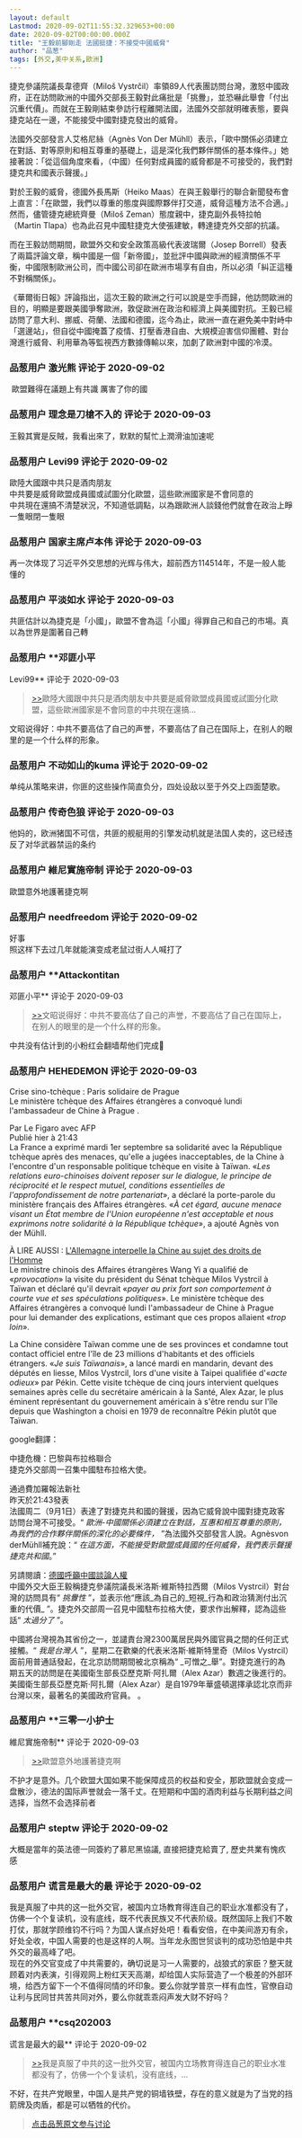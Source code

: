 ```yaml
---
layout: default
Lastmod: 2020-09-02T11:55:32.329653+00:00
date: 2020-09-02T00:00:00.000Z
title: "王毅前腳剛走 法國挺捷：不接受中國威脅"
author: "品葱"
tags: [外交,美中关系,歐洲]
---
```


捷克參議院議長韋德齊（Miloš Vystrčil）率領89人代表團訪問台灣，激怒中國政府，正在訪問歐洲的中國外交部長王毅對此痛批是「挑釁」，並恐嚇此舉會「付出沉重代價」。而就在王毅剛結束參訪行程離開法國，法國外交部就明確表態，要與捷克站在一邊，不能接受中國對捷克發出的威脅。  
  
法國外交部發言人艾格尼絲（Agnès Von Der Mühll）表示，「歐中關係必須建立在對話、對等原則和相互尊重的基礎上，這是深化我們夥伴關係的基本條件。」她接著說：「從這個角度來看，（中國）任何對成員國的威脅都是不可接受的，我們對捷克共和國表示聲援。」  
  
對於王毅的威脅，德國外長馬斯（Heiko Maas）在與王毅舉行的聯合新聞發布會上直言：「在歐盟，我們以尊重的態度與國際夥伴打交道，威脅這種方法不合適。」然而，儘管捷克總統齊曼（Miloš Zeman）態度親中，捷克副外長特拉帕（Martin Tlapa）也為此召見中國駐捷克大使張建敏，轉達捷克外交部的抗議。  
  
  
而在王毅訪問期間，歐盟外交和安全政策高級代表波瑞爾（Josep Borrell）發表了兩篇評論文章，稱中國是一個「新帝國」，並批評中國與歐洲的經濟關係不平衡，中國限制歐洲公司，而中國公司卻在歐洲市場享有自由，所以必須「糾正這種不對稱關係」。  
  
《華爾街日報》評論指出，這次王毅的歐洲之行可以說是空手而歸，他訪問歐洲的目的，明顯是要跟美國爭奪歐洲，敦促歐洲在政治和經濟上與美國對抗。王毅已經訪問了意大利、挪威、荷蘭、法國和德國，迄今為止，歐洲一直在避免美中對峙中「選邊站」，但自從中國掩蓋了疫情、打壓香港自由、大規模迫害信仰團體、對台灣進行威脅、利用華為等監視西方數據傳輸以來，加劇了歐洲對中國的冷漠。

            
### 品葱用户 **激光熊** 评论于 2020-09-02
        
 歐盟難得在議題上有共識 厲害了你的國
        


            
### 品葱用户 **理念是刀槍不入的** 评论于 2020-09-03
        
王毅其實是反賊，我看出來了，默默的幫忙上潤滑油加速呢
        


            
### 品葱用户 **Levi99** 评论于 2020-09-02
        
歐陸大國跟中共只是酒肉朋友  
中共要是威脅歐盟成員國或試圖分化歐盟，這些歐洲國家是不會同意的  
中共現在還搞不清楚狀況，不知道低調點，以為跟歐洲人談錢他們就會在政治上睜一隻眼閉一隻眼
        


            
### 品葱用户 **国家主席卢本伟** 评论于 2020-09-03
        
再一次体现了习近平外交思想的光辉与伟大，超前西方114514年，不是一般人能懂的
        


            
### 品葱用户 **平淡如水** 评论于 2020-09-03
        
共匪估計以為捷克是「小國」，歐盟不會為這「小國」得罪自己和自己的市場。真以為世界是圍著自己轉
        


            
### 品葱用户 **邓匪小平 
Levi99** 评论于 2020-09-03
        
> [\>>]( "/article/item_id-487550#")歐陸大國跟中共只是酒肉朋友中共要是威脅歐盟成員國或試圖分化歐盟，這些歐洲國家是不會同意的中共現在還搞...

  
  
文昭说得好：中共不要高估了自己的声誉，不要高估了自己在国际上，在别人的眼里的是一个什么样的形象。
        


            
### 品葱用户 **不动如山的kuma** 评论于 2020-09-02
        
单纯从策略来讲，你匪的这些操作简直负分，四处设敌以至于外交上四面楚歌。
        


            
### 品葱用户 **传奇色狼** 评论于 2020-09-03
        
他妈的，欧洲猪国不可信，共匪的舰艇用的引擎发动机就是法国人卖的，这已经违反了对华武器禁运的条约
        


            
### 品葱用户 **維尼實施帝制** 评论于 2020-09-03
        
歐盟意外地護著捷克啊
        


            
### 品葱用户 **needfreedom** 评论于 2020-09-02
        
好事  
照这样下去过几年就能演变成老鼠过街人人喊打了
        


            
### 品葱用户 **Attackontitan 
邓匪小平** 评论于 2020-09-03
        
> [\>>]( "/article/item_id-487573#")文昭说得好：中共不要高估了自己的声誉，不要高估了自己在国际上，在别人的眼里的是一个什么样的形象。

  
中共没有估计到的小粉红会翻墙帮他们完成🤣
        


            
### 品葱用户 **HEHEDEMON** 评论于 2020-09-03
        
Crise sino-tchèque : Paris solidaire de Prague  
Le ministère tchèque des Affaires étrangères a convoqué lundi l'ambassadeur de Chine à Prague .  
  
Par Le Figaro avec AFP  
Publié hier à 21:43  
La France a exprimé mardi 1er septembre sa solidarité avec la République tchèque après des menaces, qu'elle a jugées inacceptables, de la Chine à l'encontre d'un responsable politique tchèque en visite à Taïwan. «_Les relations euro-chinoises doivent reposer sur le dialogue, le principe de réciprocité et le respect mutuel, conditions essentielles de l'approfondissement de notre partenariat_», a déclaré la porte-parole du ministère français des Affaires étrangères. «_À cet égard, aucune menace visant un État membre de l'Union européenne n'est acceptable et nous exprimons notre solidarité à la République tchèque_», a ajouté Agnès von der Mühll.  
  
À LIRE AUSSI : [L'Allemagne interpelle la Chine au sujet des droits de l'Homme]( "https://www.lefigaro.fr/flash-actu/l-allemagne-interpelle-la-chine-au-sujet-des-droits-de-l-homme-20200901")  
Le ministre chinois des Affaires étrangères Wang Yi a qualifié de «_provocation_» la visite du président du Sénat tchèque Milos Vystrcil à Taïwan et déclaré qu'il devrait «_payer au prix fort son comportement à courte vue et ses spéculations politiques_». Le ministère tchèque des Affaires étrangères a convoqué lundi l'ambassadeur de Chine à Prague pour lui demander des explications, estimant que ces propos allaient «_trop loin_».  
  
  
La Chine considère Taïwan comme une de ses provinces et condamne tout contact officiel entre l'île de 23 millions d'habitants et des officiels étrangers. «_Je suis Taïwanais_», a lancé mardi en mandarin, devant des députés en liesse, Milos Vystrcil, lors d'une visite à Taipei qualifiée d'«_acte odieux_» par Pékin. Cette visite tchèque de cinq jours intervient quelques semaines après celle du secrétaire américain à la Santé, Alex Azar, le plus éminent représentant du gouvernement américain à s'être rendu sur l'île depuis que Washington a choisi en 1979 de reconnaître Pékin plutôt que Taïwan.  
  
  
  
google翻譯：  
  
中捷危機：巴黎與布拉格聯合  
捷克外交部周一召集中國駐布拉格大使。  
  
通過費加羅報法新社  
昨天於21:43發表  
法國周二（9月1日）表達了對捷克共和國的聲援，因為它威脅說中國對捷克政客訪問台灣不可接受。“ _歐洲-中國關係必須建立在對話，互惠和相互尊重的原則，為我們的合作夥伴關係的深化的必要條件，_ ”為法國外交部發言人說。Agnèsvon derMühll補充說：“ _在這方面，不能接受對歐盟成員國的任何威脅，我們表示聲援捷克共和國_。”  
  
另請閱讀：[德國呼籲中國談論人權]( "https://www.lefigaro.fr/flash-actu/l-allemagne-interpelle-la-chine-au-sujet-des-droits-de-l-homme-20200901")  
中國外交大臣王毅稱捷克參議院議長米洛斯·維斯特拉西爾（Milos Vystrcil）對台灣的訪問具有“ _挑釁性_ ”，並表示他“應該_為自己的_短視_行為和政治猜測付出沉重的代價_ ”。捷克外交部周一召見中國駐布拉格大使，要求作出解釋，認為這些話“ _太過分了_ ”。  
  
  
中國將台灣視為其省份之一，並譴責台灣2300萬居民與外國官員之間的任何正式接觸。“ _我是台灣人_ ”，星期二在歡樂的代表米洛斯·維斯特里奇（Milos Vystrcil）面前用普通話發起，在北京訪問期間被北京稱為“ _可憎之_舉”。對捷克進行的為期五天的訪問是在美國衛生部長亞歷克斯·阿扎爾（Alex Azar）數週之後進行的。美國衛生部長亞歷克斯·阿扎爾（Alex Azar）是自1979年華盛頓選擇承認北京而非台灣以來，最著名的美國政府官員。 。
        


            
### 品葱用户 **三零一小护士 
維尼實施帝制** 评论于 2020-09-03
        
> [\>>]( "/article/item_id-487586#")歐盟意外地護著捷克啊

  
不护才是意外。几个欧盟大国如果不能保障成员的权益和安全，那欧盟就会变成一盘散沙，德法的国际声誉就会一落千丈。在短期和中国的酒肉利益与长期利益之间选择，当然不会选择前者
        


            
### 品葱用户 **steptw** 评论于 2020-09-02
        
大概是當年的英法德一同簽約了慕尼黑協議, 直接把捷克給賣了, 歷史共業有愧疚感
        


            
### 品葱用户 **谎言是最大的最** 评论于 2020-09-02
        
我是真服了中共的这一批外交官，被国内立场教育得连自己的职业水准都没有了，仿佛一个个复读机，没有底线，既不代表民族又不代表阶级。既然国际上我们不敢打仗，那就学顾维钧不行吗？为国人谋点好处吧！看看安倍，在中美间游刃有余，好处全收，中国人需要的也是这样的人啊。当年龙永图世贸谈判的成功恐怕是中共外交的最高峰了吧。  
现在的外交官变成了中共需要的，确切说是习一人需要的，战狼式的家臣？整天就顾着对内表演，引得观网上粉红天天高潮，却给国人实际营造了一个极差的外部环境，给西方留下一个不值得同情的坏印象。要么你就学普京一样有血性，官僚自动让利与民同甘共苦共同对外，要么你就乖乖闷声发大财不好吗？
        


            
### 品葱用户 **csq202003 
谎言是最大的最** 评论于 2020-09-02
        
> [\>>]( "/article/item_id-487675#")我是真服了中共的这一批外交官，被国内立场教育得连自己的职业水准都没有了，仿佛一个个复读机，没有底线，...

  
  
不好，在共产党眼里，中国人是共产党的铜墙铁壁，存在的意义就是为了当党的挡箭牌及肉盾，都是可以牺牲的代价。
        






> [点击品葱原文参与讨论](https://pincong.rocks/article/23688)

